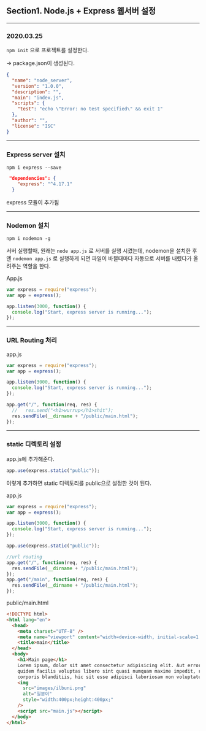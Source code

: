 ## Section1. Node.js + Express 웹서버 설정

---

### 2020.03.25

`npm init` 으로 프로젝트를 설정한다.

-> package.json이 생성된다.

```json
{
  "name": "node_server",
  "version": "1.0.0",
  "description": "",
  "main": "index.js",
  "scripts": {
    "test": "echo \"Error: no test specified\" && exit 1"
  },
  "author": "",
  "license": "ISC"
}
```

---

### Express server 설치

`npm i express --save` 

```json
 "dependencies": {
    "express": "^4.17.1"
  }
```

express 모듈이 추가됨

---

### Nodemon 설치

`npm i nodemon -g` 

서버 실행할때, 원래는 `node app.js` 로 서버를 실행 시켰는데, nodemon을 설치한 후엔 `nodemon app.js` 로 실행하게 되면 파일이 바뀔때마다 자동으로 서버를 내렸다가 올려주는 역할을 한다.

App.js

```javascript
var express = require("express");
var app = express();

app.listen(3000, function() {
  console.log("Start, express server is running...");
});
```

---

### URL Routing 처리

app.js

```javascript
var express = require("express");
var app = express();

app.listen(3000, function() {
  console.log("Start, express server is running...");
});

app.get("/", function(req, res) {
  //   res.send("<h1>wurrup</h1>shit");
  res.sendFile(__dirname + "/public/main.html");
});
```

---

### static 디렉토리 설정

app.js에 추가해준다.

```javascript
app.use(express.static("public"));
```

이렇게 추가하면 static 디렉토리를 public으로 설정한 것이 된다.



app.js

```javascript
var express = require("express");
var app = express();

app.listen(3000, function() {
  console.log("Start, express server is running...");
});

app.use(express.static("public"));

//url routing
app.get("/", function(req, res) {
  res.sendFile(__dirname + "/public/main.html");
});
app.get("/main", function(req, res) {
  res.sendFile(__dirname + "/public/main.html");
});
```

public/main.html

```html
<!DOCTYPE html>
<html lang="en">
  <head>
    <meta charset="UTF-8" />
    <meta name="viewport" content="width=device-width, initial-scale=1.0" />
    <title>main</title>
  </head>
  <body>
    <h1>Main page</h1>
    Lorem ipsum, dolor sit amet consectetur adipisicing elit. Aut error quaerat
    quidem facilis voluptas libero sint quasi numquam maxime impedit, rem
    corporis blanditiis, hic sit esse adipisci laboriosam non voluptatem?
    <img
      src="images/ilbuni.png"
      alt="일분이"
      style="width:400px;height:400px;"
    />
    <script src="main.js"></script>
  </body>
</html>
```

